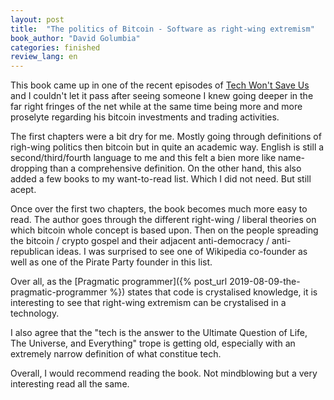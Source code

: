 ```yaml
---
layout: post
title:  "The politics of Bitcoin - Software as right-wing extremism"
book_author: "David Golumbia"
categories: finished
review_lang: en
---
```


This book came up in one of the recent episodes of [Tech Won't Save Us](https://podcasts.apple.com/us/podcast/bitcoin-is-a-right-wing-technology-w-david-golumbia/id1507621076?i=1000527479326) and I couldn't let it pass after seeing someone I knew going deeper in the far right fringes of the net while at the same time being more and more proselyte regarding his bitcoin investments and trading activities.

The first chapters were a bit dry for me. Mostly going through definitions of righ-wing politics then bitcoin but in quite an academic way. English is still a second/third/fourth language to me and this felt a bien more like name-dropping than a comprehensive definition. On the other hand, this also added a few books to my want-to-read list. Which I did not need. But still acept.

Once over the first two chapters, the book becomes much more easy to read. The author goes through the different right-wing / liberal theories on which bitcoin whole concept is based upon. Then on the people spreading the bitcoin / crypto gospel and their adjacent anti-democracy / anti-republican ideas. I was surprised to see one of Wikipedia co-founder as well as one of the Pirate Party founder in this list.

Over all, as the [Pragmatic programmer]({% post_url 2019-08-09-the-pragmatic-programmer %}) states that code is crystalised knowledge, it is interesting to see that right-wing extremism can be crystalised in a technology.

I also agree that the "tech is the answer to the Ultimate Question of Life, The Universe, and Everything" trope is getting old, especially with an extremely narrow definition of what constitue tech.

Overall, I would recommend reading the book. Not mindblowing but a very interesting read all the same.